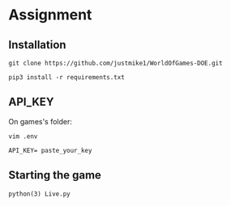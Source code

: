 # Assignment

## Installation
`git clone https://github.com/justmike1/WorldOfGames-DOE.git`

`pip3 install -r requirements.txt`

## API_KEY
On games's folder:

`vim .env`

`API_KEY= paste_your_key`


## Starting the game
`python(3) Live.py`


